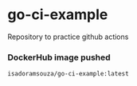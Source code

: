 # go-ci-example
Repository to practice github actions

### DockerHub image pushed
```isadoramsouza/go-ci-example:latest```
